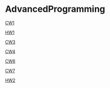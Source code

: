 # AdvancedProgramming

<a href="https://busenurkaraca.github.io/AdvancedProgramming/ArrayDemoNewFile.html" rel="nofollow">CW1</a>

<a href="https://busenurkaraca.github.io/AdvancedProgramming/CourseData.html" rel="nofollow">HW1</a>

<a href="https://busenurkaraca.github.io/AdvancedProgramming/inspector.html" rel="nofollow">CW3</a>

<a href="https://busenurkaraca.github.io/AdvancedProgramming/index.html" rel="nofollow">CW4</a>

<a href="https://busenurkaraca.github.io/AdvancedProgramming/Timing.html" rel="nofollow">CW6</a>

<a href="https://busenurkaraca.github.io/AdvancedProgramming/CW7.html" rel="nofollow">CW7</a>

<a href="https://busenurkaraca.github.io/AdvancedProgramming/Database.html" rel="nofollow">HW2</a>
